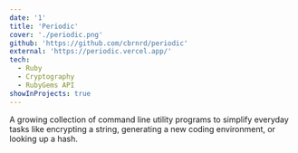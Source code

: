 ```yaml
---
date: '1'
title: 'Periodic'
cover: './periodic.png'
github: 'https://github.com/cbrnrd/periodic'
external: 'https://periodic.vercel.app/'
tech:
  - Ruby
  - Cryptography
  - RubyGems API
showInProjects: true
---
```


A growing collection of command line utility programs to simplify everyday tasks like encrypting a string, generating a new coding environment, or looking up a hash.
